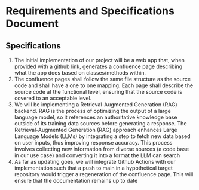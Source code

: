 # Requirements and Specifications Document

## Specifications
1. The initial implementation of our project will be a web app that, when provided with a github link, generates a confluence page describing what the app does based on classes/methods within.
2. The confluence pages shall follow the same file structure as the source code and shall have a one to one mapping. Each page shall describe the source code at the functional level, ensuring that the source code is covered to an acceptable level.
3. We will be implementing a Retrieval-Augmented Generation (RAG) backend. RAG is the process of optimizing the output of a large language model, so it references an authoritative knowledge base outside of its training data sources before generating a response. The Retrieval-Augmented Generation (RAG) approach enhances Large Language Models (LLMs) by integrating a step to fetch new data based on user inputs, thus improving response accuracy. This process involves collecting new information from diverse sources (a code base in our use case) and converting it into a format the LLM can search
4. As far as updating goes, we will integrate Github Actions with our implementation such that a push to main in a hypothetical target repository would trigger a regeneration of the confluence page. This will ensure that the documentation remains up to date
